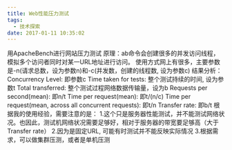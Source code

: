 ```yaml
---
title: Web性能压力测试
tags:
  - 技术探索
date: 2017-01-11 10:35:02
---
```


用ApacheBench进行网站压力测试
原理：ab命令会创建很多的并发访问线程，模拟多个访问者同时对某一URL地址进行访问。
使用方式网上有很多，主要参数是-n(请求总数，设为参数n)和-c(并发数，创建的线程数, 设为参数c)
结果分析：
Concurrency Level: 即参数c
Time taken for tests: 整个测试持续的时间, 设为参数t
Total transferred: 整个测试过程网络数据传输量，设为b
Requests per second(mean): 即n/t
Time per request(mean): 即t/(n/c)
Time per request(mean, across all concurrent requests): 即t/n
Transfer rate: 即b/t
根据我的使用经验，需要注意的是：
1.这个只是服务器性能测试，并不能测试网络状况。也因此，测试机网络状况需要足够好，相对于服务器的带宽要足够高（大于Transfer rate）
2.因为是固定URL, 可能有时测试并不能反映实际情况
3.根据需求，可以做集群压测，或者是单机压测